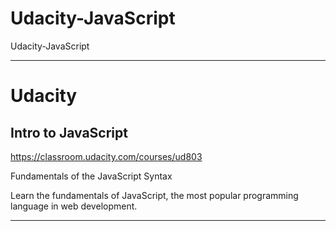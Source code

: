 # Udacity-JavaScript
Udacity-JavaScript




-------

# Udacity

## Intro to JavaScript
https://classroom.udacity.com/courses/ud803

Fundamentals of the JavaScript Syntax


Learn the fundamentals of JavaScript, the most popular programming language in web development.

-------



